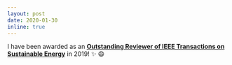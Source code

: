 ```yaml
---
layout: post
date: 2020-01-30
inline: true
---
```


I have been awarded as an <a href="https://www.ieee-pes.org/images/files/Best_Reviewers_2019_Sustainable_Energy_list.pdf" target="\_blank"><strong>Outstanding Reviewer of IEEE Transactions on Sustainable Energy</strong></a> in 2019! :sparkles: :smile:

